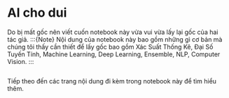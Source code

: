 # AI cho dui

Do bị mất gốc nên viết cuốn notebook này vừa vui vừa lấy lại gốc của hai tác giả.
:::{Note}
Nội dung của notebook này bao gồm những gì cơ bản mà chúng tôi thấy cần thiết để lấy gốc bao gồm Xác Suất Thống Kê, Đại Số Tuyến Tính, Machine Learning, Deep Learning, Ensemble, NLP, Computer Vision.
:::

```{tableofcontents}
```
Tiếp theo đến các trang nội dung đi kèm trong notebook này để tìm hiểu thêm.